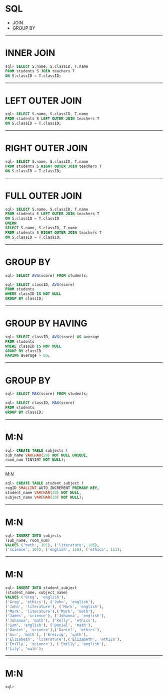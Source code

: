 # SQL 
  - JOIN
  - GROUP BY
---
# INNER JOIN 
```sql
sql> SELECT S.name, S.classID, T.name
FROM students S JOIN teachers T
ON S.classID = T.classID;
```
---
# LEFT OUTER JOIN
```sql
sql> SELECT S.name, S.classID, T.name 
FROM students S LEFT OUTER JOIN teachers T 
ON S.classID = T.classID;
```
---
# RIGHT OUTER JOIN
```sql
sql> SELECT S.name, S.classID, T.name 
FROM students S RIGHT OUTER JOIN teachers T 
ON S.classID = T.classID; 
```
---
# FULL OUTER JOIN
```sql
sql> SELECT S.name, S.classID, T.name 
FROM students S LEFT OUTER JOIN teachers T 
ON S.classID = T.classID
UNION
SELECT S.name, S.classID, T.name 
FROM students S RIGHT OUTER JOIN teachers T 
ON S.classID = T.classID;
```
---
# GROUP BY
```sql
sql> SELECT AVG(score) FROM students;

sql> SELECT classID, AVG(score) 
FROM students 
WHERE classID IS NOT NULL  
GROUP BY classID;
```
---
# GROUP BY HAVING
```sql
sql> SELECT classID, AVG(score) AS average
FROM students
WHERE classID IS NOT NULL
GROUP BY classID
HAVING average > 80;
```
---
# GROUP BY
```sql
sql> SELECT MAX(score) FROM students;

sql> SELECT classID, MAX(score)
FROM students
GROUP BY classID;
```
---
# M:N
```sql
sql> CREATE TABLE subjects (
sub_name VARCHAR(20) NOT NULL UNIQUE,
room_num TINYINT NOT NULL); 
```
---
M:N
``` sql
sql> CREATE TABLE student_subject (
regID SMALLINT AUTO_INCREMENT PRIMARY KEY,
student_name VARCHAR(20) NOT NULL,
subject_name VARCHAR(20) NOT NULL);
```
---
# M:N
```sql
sql> INSERT INTO subjects 
(sub_name, room_num) 
VALUES ('math', 101), ('literature', 105), 
('science', 107), ('english', 110), ('ethics', 111);
```
---
# M:N
```sql
sql> INSERT INTO student_subject 
(student_name, subject_name)
VALUES ('Greg', 'english'), 
('Greg', 'ethics'), ('John', 'english'),
('John', 'literature'), ('Mark', 'english'), 
('Mark', 'literature'),('Mark', 'math'), 
('James', 'science'), ('Johanna', 'english'),
('Johanna', 'math'), ('Kelly', 'ethics'), 
('Sam', 'english'), ('Daniel', 'math'), 
('Daniel', 'science'),('Daniel', 'ethics'),
('Ann', 'math'), ('Kreizig', 'math'), 
('Elizabeth', 'literature'),('Elizabeth', 'ethics'), 
('Emilly', 'science'), ('Emilly', 'english'),
('Lily', 'math');
```
---
# M:N
```sql
sql> 
```


